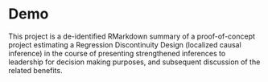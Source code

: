 # Demo

This project is a de-identified RMarkdown summary of a proof-of-concept project estimating a Regression Discontinuity Design (localized causal inference) in the course of presenting strengthened inferences to leadership for decision making purposes, and subsequent discussion of the related benefits.   
